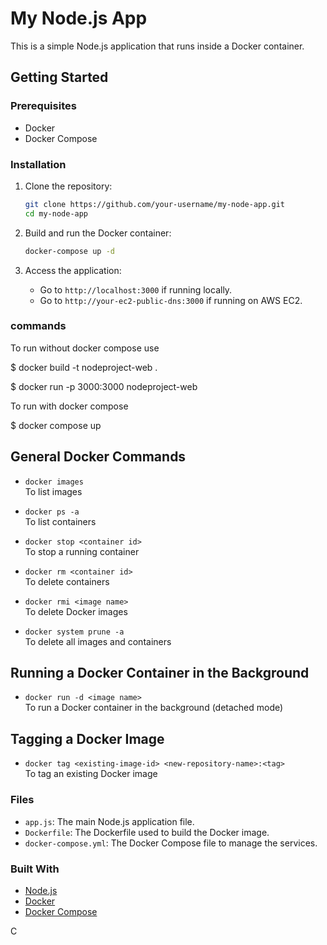 # My Node.js App

This is a simple Node.js application that runs inside a Docker container.

## Getting Started

### Prerequisites

- Docker
- Docker Compose

### Installation

1. Clone the repository:
    ```sh
    git clone https://github.com/your-username/my-node-app.git
    cd my-node-app
    ```

2. Build and run the Docker container:
    ```sh
    docker-compose up -d
    ```

3. Access the application:
    - Go to `http://localhost:3000` if running locally.
    - Go to `http://your-ec2-public-dns:3000` if running on AWS EC2.

### commands 

 To run without docker compose use

  $ docker build -t nodeproject-web .

  $ docker run -p 3000:3000 nodeproject-web

 To run with docker compose
   
   $ docker compose up

## General Docker Commands

- `docker images`  
  To list images

- `docker ps -a`  
  To list containers

- `docker stop <container id>`  
  To stop a running container

- `docker rm <container id>`  
  To delete containers

- `docker rmi <image name>`  
  To delete Docker images

- `docker system prune -a`  
  To delete all images and containers

## Running a Docker Container in the Background

- `docker run -d <image name>`  
  To run a Docker container in the background (detached mode)

## Tagging a Docker Image

- `docker tag <existing-image-id> <new-repository-name>:<tag>`  
  To tag an existing Docker image






### Files

- `app.js`: The main Node.js application file.
- `Dockerfile`: The Dockerfile used to build the Docker image.
- `docker-compose.yml`: The Docker Compose file to manage the services.

### Built With

- [Node.js](https://nodejs.org/)
- [Docker](https://www.docker.com/)
- [Docker Compose](https://docs.docker.com/compose/)

C
